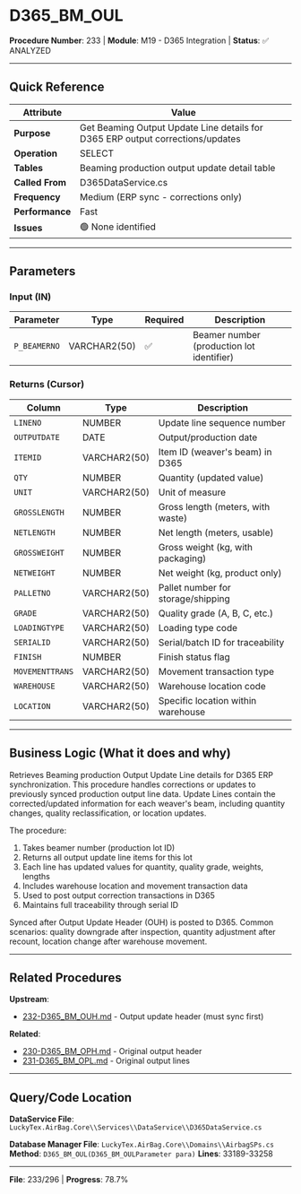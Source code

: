 # D365_BM_OUL

**Procedure Number**: 233 | **Module**: M19 - D365 Integration | **Status**: ✅ ANALYZED

---

## Quick Reference

| Attribute | Value |
|-----------|-------|
| **Purpose** | Get Beaming Output Update Line details for D365 ERP output corrections/updates |
| **Operation** | SELECT |
| **Tables** | Beaming production output update detail table |
| **Called From** | D365DataService.cs |
| **Frequency** | Medium (ERP sync - corrections only) |
| **Performance** | Fast |
| **Issues** | 🟢 None identified |

---

## Parameters

### Input (IN)

| Parameter | Type | Required | Description |
|-----------|------|----------|-------------|
| `P_BEAMERNO` | VARCHAR2(50) | ✅ | Beamer number (production lot identifier) |

### Returns (Cursor)

| Column | Type | Description |
|--------|------|-------------|
| `LINENO` | NUMBER | Update line sequence number |
| `OUTPUTDATE` | DATE | Output/production date |
| `ITEMID` | VARCHAR2(50) | Item ID (weaver's beam) in D365 |
| `QTY` | NUMBER | Quantity (updated value) |
| `UNIT` | VARCHAR2(50) | Unit of measure |
| `GROSSLENGTH` | NUMBER | Gross length (meters, with waste) |
| `NETLENGTH` | NUMBER | Net length (meters, usable) |
| `GROSSWEIGHT` | NUMBER | Gross weight (kg, with packaging) |
| `NETWEIGHT` | NUMBER | Net weight (kg, product only) |
| `PALLETNO` | VARCHAR2(50) | Pallet number for storage/shipping |
| `GRADE` | VARCHAR2(50) | Quality grade (A, B, C, etc.) |
| `LOADINGTYPE` | VARCHAR2(50) | Loading type code |
| `SERIALID` | VARCHAR2(50) | Serial/batch ID for traceability |
| `FINISH` | NUMBER | Finish status flag |
| `MOVEMENTTRANS` | VARCHAR2(50) | Movement transaction type |
| `WAREHOUSE` | VARCHAR2(50) | Warehouse location code |
| `LOCATION` | VARCHAR2(50) | Specific location within warehouse |

---

## Business Logic (What it does and why)

Retrieves Beaming production Output Update Line details for D365 ERP synchronization. This procedure handles corrections or updates to previously synced production output line data. Update Lines contain the corrected/updated information for each weaver's beam, including quantity changes, quality reclassification, or location updates.

The procedure:
1. Takes beamer number (production lot ID)
2. Returns all output update line items for this lot
3. Each line has updated values for quantity, quality grade, weights, lengths
4. Includes warehouse location and movement transaction data
5. Used to post output correction transactions in D365
6. Maintains full traceability through serial ID

Synced after Output Update Header (OUH) is posted to D365. Common scenarios: quality downgrade after inspection, quantity adjustment after recount, location change after warehouse movement.

---

## Related Procedures

**Upstream**:
- [232-D365_BM_OUH.md](./232-D365_BM_OUH.md) - Output update header (must sync first)

**Related**:
- [230-D365_BM_OPH.md](./230-D365_BM_OPH.md) - Original output header
- [231-D365_BM_OPL.md](./231-D365_BM_OPL.md) - Original output lines

---

## Query/Code Location

**DataService File**: `LuckyTex.AirBag.Core\\Services\\DataService\\D365DataService.cs`

**Database Manager File**: `LuckyTex.AirBag.Core\\Domains\\AirbagSPs.cs`
**Method**: `D365_BM_OUL(D365_BM_OULParameter para)`
**Lines**: 33189-33258

---

**File**: 233/296 | **Progress**: 78.7%
